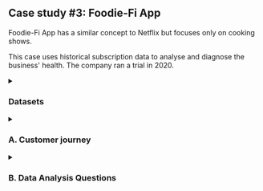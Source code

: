 ## Case study #3: Foodie-Fi App

Foodie-Fi App has a similar concept to Netflix but focuses only on cooking shows.

This case uses historical subscription data to analyse and diagnose the business' health.
The company ran a trial in 2020.

<details>
<summary><h3>Datasets</summary>	
  There are 2 tables in the schema, including `plans` and `subscriptions`.
  
  The `plans` table contains information about different subscription plans of the app (e.g. id, name and price)
  
  ![image](https://user-images.githubusercontent.com/114192113/219335827-40ccadfd-1325-4d39-b83a-c274de0c4d1f.png)

  The `subscriptions` table provides information about changing plans of each customer from Jan 2020 to Apr 2021.
  
  ![image](https://user-images.githubusercontent.com/114192113/219336957-1981f9a6-9dd9-4456-ba09-3acc38d8c48a.png)

  </details>
  
  <details>
<summary><h3>A. Customer journey</summary>	

**Question :** Write a query description about each customer’s onboarding journey.
  
```sql
USE foodie_fi;
SELECT
	s.customer_id,
	GROUP_CONCAT(p.plan_name SEPARATOR ' -> ') as journey,
	GROUP_CONCAT(s.start_date SEPARATOR ' -> ') as time_line
FROM subscriptions s
LEFT JOIN plans p
	ON s.plan_id = p.plan_id
GROUP BY s.customer_id;
 
```
  
![image](https://user-images.githubusercontent.com/114192113/219346750-a96aed29-9514-490d-a25e-0eaaa698ce5e.png)
  
 It shows the journey of each customer and also the timeline. Some customers started with a trial plan and then upgraded to a monthly and annual plan. 
 It is a 7-day trial.
  
  </details>
    
 <details>
<summary><h3>B. Data Analysis Questions </summary>	
  
 **Question 1:** How many customers has Foodie-Fi ever had?
  
  ```sql
  SELECT
	p.plan_name,
	COUNT(DISTINCT s.customer_id) as num_customer
FROM subscriptions s
LEFT JOIN 
	plans p ON s.plan_id = p.plan_id
GROUP BY 
	s.plan_id
UNION ALL
SELECT 
	'TOTAL',
	COUNT(customer_id)
FROM subscriptions
UNION ALL
SELECT 
	'TOTAL DISTINCT',
	COUNT(DISTINCT customer_id)
FROM subscriptions;
  
  ```
  
  ![image](https://user-images.githubusercontent.com/114192113/219347492-73d4cc67-1734-4c20-a32c-b794634934f8.png)

  The company has 1000 customers who used the trial and made 2650 changes in the plan. 
  
 **Question 2:** What is the monthly distribution of trial plan start_date values for 
  our dataset - use the start of the month as the group by value.
  
  ``` sql
  SELECT
	MONTH(start_date) AS month,
	COUNT(DISTINCT customer_id) AS num_customer
FROM subscriptions
WHERE plan_id = 0
GROUP BY 1;
  ```
  
  ![image](https://user-images.githubusercontent.com/114192113/219349442-d05d0640-82da-4614-878f-f0420c578ccd.png)

The number of trials by month is similar, except Feb (which has only 28 days).
It would be more clear by using histogram visualisation. 
 
 **Question 3:** What plan start_date values occur after 2020 for our dataset? 
  Show the breakdown by the count of events for each plan_name
  
  ```sql
  
  SELECT
	s.plan_id,
	p.plan_name,
	COUNT(DISTINCT s.customer_id) AS event_2020,
	COUNT(DISTINCT CASE WHEN s.start_date >= '2021-01-01' THEN s.customer_id ELSE NULL END) AS event_2021
FROM subscriptions s
RIGHT JOIN 
	plans p ON s.plan_id = p.plan_id
GROUP BY 1;

  ```
 ![image](https://user-images.githubusercontent.com/114192113/219352026-fca358d6-13ed-458d-93ff-c5a748aba728.png)
 
 The trial campaign ran only in 2020. The data for 2021 has only 4 months and did not have a trial, so customers had not changed plans as much as in 2020.
 Note: the data in that part only shows how many times the plan changed, not the number of customers.
  
   **Question 4:** What is the customer count and percentage of customers who have churned rounded to 1 decimal place?
  
  ```sql
  SELECT
	COUNT(DISTINCT customer_id) AS churn_count,
	ROUND(COUNT(DISTINCT customer_id)/(SELECT COUNT(DISTINCT customer_id) FROM subscriptions)*100,1) AS churn_pct
FROM subscriptions
WHERE plan_id = 4;

  ```
  ![image](https://user-images.githubusercontent.com/114192113/219353433-1d01ab36-c96c-4860-8138-09899a8aadc7.png)

 Among 1000 trial customers, there are 307 customers, ~ 30.7%, who have churned after 16 months.
  
   **Question 5:** How many customers have churned straight after their initial free trial - 
  what percentage is this rounded to the nearest whole number?
  
  ```sql
  WITH ranking AS (
SELECT -- order changing times by time
	plan_id,
	customer_id,
	start_date,
	ROW_NUMBER() OVER (PARTITION BY customer_id ORDER BY start_date) AS time_rank
FROM subscriptions
)
SELECT -- get the second change which is 'churn'
	COUNT(DISTINCT customer_id) AS churn_after_trial_count,
	ROUND(COUNT(DISTINCT customer_id)/(SELECT COUNT(DISTINCT customer_id) FROM subscriptions)*100,1) AS churn_after_trial_pct
FROM ranking
WHERE 
	plan_id = 4 AND 
	time_rank = 2;
  ```
 ![image](https://user-images.githubusercontent.com/114192113/219354542-c77d6f34-ce68-45c6-a157-31a7e3a339a9.png)

  Among 1000 trial customers, after a 7-day trial, only 9.2% stopped using the app. In my opinion, it was a promising number.
	
**Question 6:** What is the number and percentage of customer plans after their initial free trial?

From question 5, the answer for the question is 100% - 9.2% = 90.8%. However, it is more clear to break it down into different plans.
	
```sql
WITH ranking AS (
SELECT -- order changing times
	plan_id,
	customer_id,
	start_date,
	ROW_NUMBER() OVER (PARTITION BY customer_id ORDER BY start_date) AS time_rank
FROM subscriptions)

SELECT -- get the second change which is not 'churn'
	p.plan_name,
	COUNT(DISTINCT r.customer_id) AS plan_after_trial_count,
	ROUND(COUNT(DISTINCT r.customer_id)/(SELECT COUNT(DISTINCT customer_id) FROM subscriptions)*100,1) AS plan_after_trial_pct
FROM ranking r
LEFT JOIN 
	plans p ON r.plan_id = p.plan_id
WHERE 
	r.plan_id <> 4 AND 
	r.time_rank = 2
GROUP BY 1
ORDER BY 2 DESC;	
```
![image](https://user-images.githubusercontent.com/114192113/221857392-21327205-7fad-45b1-bc95-7bd988a79291.png)

**Question 7:** What is the customer count and percentage breakdown of all 5 plan_name values at 2020-12-31?

  
  
  
